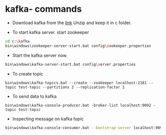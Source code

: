 # kafka- commands

- Download kafka from the [link](https://kafka.apache.org/downloads)
Unzip and keep it in c folder.
 
- To start kafka server. start zookeeper
```sh
cd c:\kafka
bin\windows\zookeeper-server-start.bat config\zookeeper.properties
```
- Start the kafka server now.
```sh
bin\windows\kafka-server-start.bat config\server.properties
```
- To create topic

```shell
bin\windows\kafka-topics.bat --create --zookeeper localhost:2181 --topic test-topic --partitions 2 --replication-factor 1
```
- To send data to kafka

```shell
bin\windows\kafka-console-producer.bat -broker-list localhost:9092 -topic test-topic
```


- Inspecting message on kafka topic

```sh
bin\windows\kafka-console-consumer.bat --bootstrap-server localhost:9092 --topic <topic-name> --from-beginning
```

